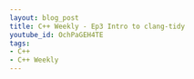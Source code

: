 ```yaml
---
layout: blog_post
title: C++ Weekly - Ep3 Intro to clang-tidy
youtube_id: OchPaGEH4TE
tags:
- C++
- C++ Weekly
---
```




